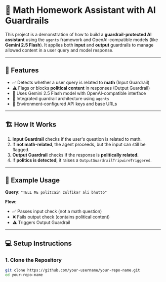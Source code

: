# 🤖 Math Homework Assistant with AI Guardrails

This project is a demonstration of how to build a **guardrail-protected AI assistant** using the `agents` framework and OpenAI-compatible models (like **Gemini 2.5 Flash**). It applies both **input** and **output** guardrails to manage allowed content in a user query and model response.

---

## 📌 Features

- ✅ Detects whether a user query is related to **math** (Input Guardrail)
- ⚠️ Flags or blocks **political content** in responses (Output Guardrail)
- 🧠 Uses Gemini 2.5 Flash model with OpenAI-compatible interface
- 🚦 Integrated guardrail architecture using `agents`
- 🔐 Environment-configured API keys and base URLs

---

## 🏗️ How It Works

1. **Input Guardrail** checks if the user's question is related to math.
2. If **not math-related**, the agent proceeds, but the input can still be flagged.
3. **Output Guardrail** checks if the response is **politically related**.
4. If **politics is detected**, it raises a `OutputGuardrailTripwireTriggered`.

---

## 🧪 Example Usage

**Query**: `"TELL ME politcain zulfikar ali bhutto"`

**Flow**:

- ✅ Passes input check (not a math question)
- ❌ Fails output check (contains political content)
- ⚠️ Triggers Output Guardrail

---

## 💻 Setup Instructions

### 1. Clone the Repository

```bash
git clone https://github.com/your-username/your-repo-name.git
cd your-repo-name


